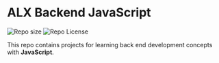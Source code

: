 # ALX Backend JavaScript

![Repo size](https://img.shields.io/github/repo-size/B3zaleel/alx-backend-javascript)
![Repo License](https://img.shields.io/github/license/B3zaleel/alx-backend-javascript.svg)

This repo contains projects for learning back end development concepts with __JavaScript__.
